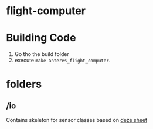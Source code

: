 # flight-computer

# Building Code
1. Go tho the build folder
2. execute `make anteres_flight_computer`.

# folders
## /io 
Contains skeleton for sensor classes based on [deze sheet](https://ugentbe-my.sharepoint.com/:x:/g/personal/gilles_mahieu_ugent_be/EalpXaV0AiFGo6OlU56cWkABX50Z047u7A4d5Um7CYrSJA?e=ptFGD5)